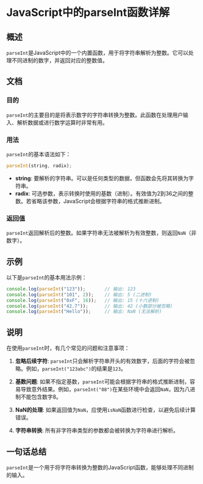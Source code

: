 <!--
Meta Description: # JavaScript中的parseInt函数详解 ## 概述 `parseInt`是JavaScript中的一个内置函数，用于将字符串解析为整数。它可以处理不同进制的数字，并返回对应的整数值。 ## 文档 ### 目的 `parseInt`的主要目的是将表示数字的字符串转换为整数。此函数在处理用...
Meta Keywords: parseint, console, log, nan, 123
-->

# JavaScript中的parseInt函数详解

## 概述
`parseInt`是JavaScript中的一个内置函数，用于将字符串解析为整数。它可以处理不同进制的数字，并返回对应的整数值。

## 文档
### 目的
`parseInt`的主要目的是将表示数字的字符串转换为整数。此函数在处理用户输入、解析数据或进行数学运算时非常有用。

### 用法
`parseInt`的基本语法如下：

```javascript
parseInt(string, radix);
```

- **string**: 要解析的字符串。可以是任何类型的数据，但函数会先将其转换为字符串。
- **radix**: 可选参数，表示转换时使用的基数（进制）。有效值为2到36之间的整数。若省略该参数，JavaScript会根据字符串的格式推断进制。

### 返回值
`parseInt`返回解析后的整数。如果字符串无法被解析为有效整数，则返回`NaN`（非数字）。

## 示例
以下是`parseInt`的基本用法示例：

```javascript
console.log(parseInt("123"));       // 输出: 123
console.log(parseInt("101", 2));    // 输出: 5 (二进制)
console.log(parseInt("0xF", 16));   // 输出: 15 (十六进制)
console.log(parseInt("42.7"));      // 输出: 42 (小数部分被忽略)
console.log(parseInt("Hello"));     // 输出: NaN (无法解析)
```

## 说明
在使用`parseInt`时，有几个常见的问题和注意事项：

1. **忽略后续字符**: `parseInt`只会解析字符串开头的有效数字，后面的字符会被忽略。例如，`parseInt("123abc")`的结果是`123`。
  
2. **基数问题**: 如果不指定基数，`parseInt`可能会根据字符串的格式推断进制，容易导致意外结果。例如，`parseInt("08")`在某些环境中会返回`NaN`，因为八进制不能包含数字8。

3. **NaN的处理**: 如果返回值为`NaN`，应使用`isNaN`函数进行检查，以避免后续计算错误。

4. **字符串转换**: 所有非字符串类型的参数都会被转换为字符串进行解析。

## 一句话总结
`parseInt`是一个用于将字符串转换为整数的JavaScript函数，能够处理不同进制的输入。